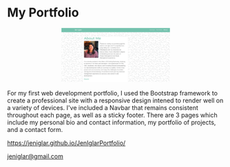 # My Portfolio


<p align="center">
<img width ="50%" src="Assets/portfolio.png" alt="Jen Iglar's About Me">
</>


For my first web development portfolio, I used the Bootstrap framework to create a professional site with a responsive design intened to render well on a variety of devices. I've included a Navbar that remains consistent throughout each page, as well as a sticky footer. There are 3 pages which include my personal bio and contact information, my portfolio of projects, and a contact form. 

https://jeniglar.github.io/JenIglarPortfolio/

jeniglar@gmail.com
